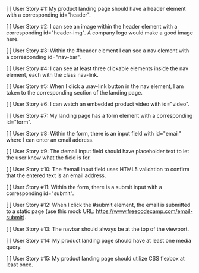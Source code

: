 [ ] User Story #1: My product landing page should have a header element with a corresponding id="header".

[ ] User Story #2: I can see an image within the header element with a corresponding id="header-img". A company logo would make a good image here.

[ ] User Story #3: Within the #header element I can see a nav element with a corresponding id="nav-bar".

[ ] User Story #4: I can see at least three clickable elements inside the nav element, each with the class nav-link.

[ ] User Story #5: When I click a .nav-link button in the nav element, I am taken to the corresponding section of the landing page.

[ ] User Story #6: I can watch an embedded product video with id="video".

[ ] User Story #7: My landing page has a form element with a corresponding id="form".

[ ] User Story #8: Within the form, there is an input field with id="email" where I can enter an email address.

[ ] User Story #9: The #email input field should have placeholder text to let the user know what the field is for.

[ ] User Story #10: The #email input field uses HTML5 validation to confirm that the entered text is an email address.

[ ] User Story #11: Within the form, there is a submit input with a corresponding id="submit".

[ ] User Story #12: When I click the #submit element, the email is submitted to a static page (use this mock URL: https://www.freecodecamp.com/email-submit).

[ ] User Story #13: The navbar should always be at the top of the viewport.

[ ] User Story #14: My product landing page should have at least one media query.

[ ] User Story #15: My product landing page should utilize CSS flexbox at least once.